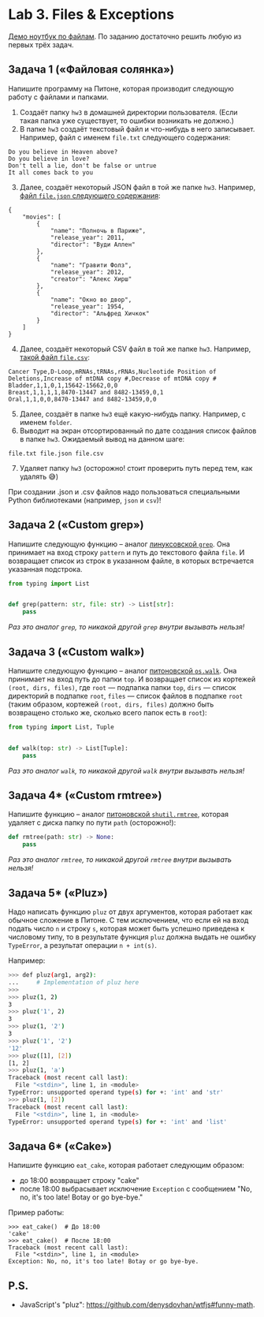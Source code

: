 # Lab 3. Files & Exceptions

[Демо ноутбук по файлам](./demo/Files.ipynb).
По заданию достаточно решить любую из первых трёх задач.


## Задача 1 («Файловая солянка»)

Напишите программу на Питоне, которая производит следующую работу с файлами и папками.

1. Создаёт папку `hw3` в домашней директории пользователя.
(Если такая папка уже существует, то ошибки возникать не должно.)
2. В папке `hw3` создаёт текстовый файл и что-нибудь в него записывает.
Например, файл с именем `file.txt` следующего содержания:
```
Do you believe in Heaven above?
Do you believe in love?
Don't tell a lie, don't be false or untrue
It all comes back to you
```
3. Далее, создаёт некоторый JSON файл в той же папке `hw3`.
Например, [файл `file.json` следующего содержания](./demo/data/movies.json):
```
{
    "movies": [
        {
            "name": "Полночь в Париже",
            "release_year": 2011,
            "director": "Вуди Аллен"
        },
        {
            "name": "Гравити Фолз",
            "release_year": 2012,
            "creator": "Алекс Хирш"
        },
        {
            "name": "Окно во двор",
            "release_year": 1954,
            "director": "Альфред Хичкок"
        }
    ]
}
```
4. Далее, создаёт некоторый CSV файл в той же папке `hw3`.
Например, [такой файл `file.csv`](https://en.wikipedia.org/wiki/Oncogenomics#Copy\_number\_mutations):
```
Cancer Type,D-Loop,mRNAs,tRNAs,rRNAs,Nucleotide Position of Deletions,Increase of mtDNA copy #,Decrease of mtDNA copy #
Bladder,1,1,0,1,15642-15662,0,0
Breast,1,1,1,1,8470-13447 and 8482-13459,0,1
Oral,1,1,0,0,8470-13447 and 8482-13459,0,0
```
5. Далее, создаёт в папке `hw3` ещё какую-нибудь папку.
Например, с именем `folder`.
6. Выводит на экран отсортированный по дате создания список файлов в папке `hw3`.
Ожидаемый вывод на данном шаге:
```
file.txt file.json file.csv
```
7. Удаляет папку `hw3` (осторожно! стоит проверить путь перед тем, как удалять 😅)

При создании .json и .csv файлов надо пользоваться специальными Python библиотеками (например, `json` и `csv`)!


## Задача 2 («Custom grep»)

Напишите следующую функцию – аналог [линуксовской `grep`](https://man7.org/linux/man-pages/man1/grep.1.html).
Она принимает на вход строку `pattern` и путь до текстового файла `file`.
И возвращает список из строк в указанном файле, в которых встречается указанная подстрока.
```python
from typing import List


def grep(pattern: str, file: str) -> List[str]:
    pass
```

*Раз это аналог `grep`, то никакой другой `grep` внутри вызывать нельзя!*


## Задача 3 («Custom walk»)

Напишите следующую функцию – аналог [питоновской `os.walk`](https://docs.python.org/3/library/os.html#os.walk).
Она принимает на вход путь до папки `top`.
И возвращает список из кортежей `(root, dirs, files)`, где `root` — подпапка папки `top`, `dirs` — список директорий в подпапке `root`, `files` — список файлов в подпапке `root` (таким образом, кортежей `(root, dirs, files)` должно быть возвращено столько же, сколько всего папок есть в `root`):
```python
from typing import List, Tuple


def walk(top: str) -> List[Tuple]:
    pass
```

*Раз это аналог `walk`, то никакой другой `walk` внутри вызывать нельзя!*


## Задача 4* («Custom rmtree»)

Напишите функцию – аналог [питоновской `shutil.rmtree`](https://docs.python.org/3/library/shutil.html#shutil.rmtree), которая удаляет с диска папку по пути `path` (осторожно!):
```python
def rmtree(path: str) -> None:
    pass
```

*Раз это аналог `rmtree`, то никакой другой `rmtree` внутри вызывать нельзя!*


## Задача 5* («Pluz»)

Надо написать функцию `pluz` от двух аргументов, которая работает как обычное сложение в Питоне.
С тем исключением, что если ей на вход подать число `n` и строку `s`, которая может быть успешно приведена к числовому типу,
то в результате функция `pluz` должна выдать не ошибку `TypeError`, а результат операции `n + int(s)`.

Например:
```bash
>>> def pluz(arg1, arg2):
...     # Implementation of pluz here
>>>
>>> pluz(1, 2)
3
>>> pluz('1', 2)
3
>>> pluz(1, '2')
3
>>> pluz('1', '2')
'12'
>>> pluz([1], [2])
[1, 2]
>>> pluz(1, 'a')
Traceback (most recent call last):
  File "<stdin>", line 1, in <module>
TypeError: unsupported operand type(s) for +: 'int' and 'str'
>>> pluz(1, [2])
Traceback (most recent call last):
  File "<stdin>", line 1, in <module>
TypeError: unsupported operand type(s) for +: 'int' and 'list'
```


## Задача 6* («Cake»)

Напишите функцию `eat_cake`, которая работает следующим образом:
* до 18:00 возвращает строку "cake"
* после 18:00 выбрасывает исключение `Exception` с сообщением "No, no, it's too late! Botay or go bye-bye."

Пример работы:
```
>>> eat_cake()  # До 18:00
'cake'
>>> eat_cake()  # После 18:00
Traceback (most recent call last):
  File "<stdin>", line 1, in <module>
Exception: No, no, it's too late! Botay or go bye-bye.
```


## P.S.

* JavaScript's "pluz": https://github.com/denysdovhan/wtfjs#funny-math.
